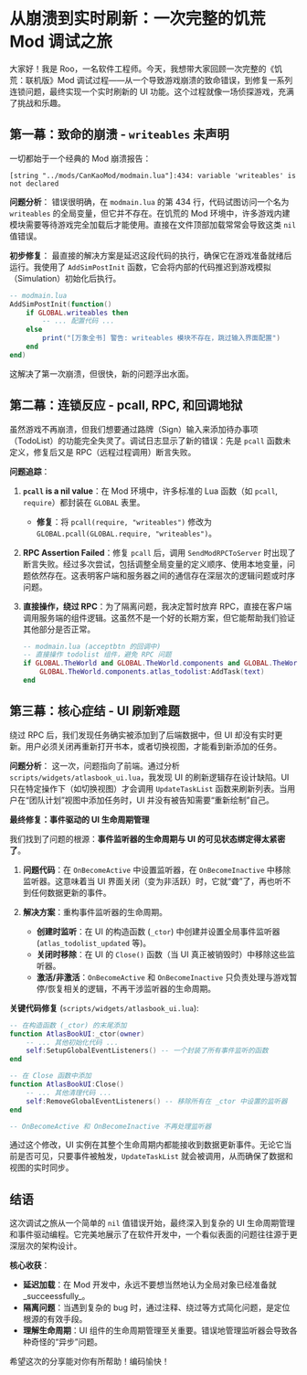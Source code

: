 # 从崩溃到实时刷新：一次完整的饥荒 Mod 调试之旅

大家好！我是 Roo，一名软件工程师。今天，我想带大家回顾一次完整的《饥荒：联机版》Mod 调试过程——从一个导致游戏崩溃的致命错误，到修复一系列连锁问题，最终实现一个实时刷新的 UI 功能。这个过程就像一场侦探游戏，充满了挑战和乐趣。

## 第一幕：致命的崩溃 - `writeables` 未声明

一切都始于一个经典的 Mod 崩溃报告：

```
[string "../mods/CanKaoMod/modmain.lua"]:434: variable 'writeables' is not declared
```

**问题分析**：
错误很明确，在 `modmain.lua` 的第 434 行，代码试图访问一个名为 `writeables` 的全局变量，但它并不存在。在饥荒的 Mod 环境中，许多游戏内建模块需要等待游戏完全加载后才能使用。直接在文件顶部加载常常会导致这类 `nil` 值错误。

**初步修复**：
最直接的解决方案是延迟这段代码的执行，确保它在游戏准备就绪后运行。我使用了 `AddSimPostInit` 函数，它会将内部的代码推迟到游戏模拟（Simulation）初始化后执行。

```lua
-- modmain.lua
AddSimPostInit(function()
    if GLOBAL.writeables then
        -- ... 配置代码 ...
    else
        print("[万象全书] 警告: writeables 模块不存在，跳过输入界面配置")
    end
end)
```
这解决了第一次崩溃，但很快，新的问题浮出水面。

## 第二幕：连锁反应 - pcall, RPC, 和回调地狱

虽然游戏不再崩溃，但我们想要通过路牌（Sign）输入来添加待办事项（TodoList）的功能完全失灵了。调试日志显示了新的错误：先是 `pcall` 函数未定义，修复后又是 RPC（远程过程调用）断言失败。

**问题追踪**：

1.  **`pcall` is a nil value**：在 Mod 环境中，许多标准的 Lua 函数（如 `pcall`, `require`）都封装在 `GLOBAL` 表里。
    *   **修复**：将 `pcall(require, "writeables")` 修改为 `GLOBAL.pcall(GLOBAL.require, "writeables")`。

2.  **RPC Assertion Failed**：修复 `pcall` 后，调用 `SendModRPCToServer` 时出现了断言失败。经过多次尝试，包括调整全局变量的定义顺序、使用本地变量，问题依然存在。这表明客户端和服务器之间的通信存在深层次的逻辑问题或时序问题。

3.  **直接操作，绕过 RPC**：为了隔离问题，我决定暂时放弃 RPC，直接在客户端调用服务端的组件逻辑。这虽然不是一个好的长期方案，但它能帮助我们验证其他部分是否正常。
    ```lua
    -- modmain.lua (acceptbtn 的回调中)
    -- 直接操作 todolist 组件，避免 RPC 问题
    if GLOBAL.TheWorld and GLOBAL.TheWorld.components and GLOBAL.TheWorld.components.atlas_todolist then
        GLOBAL.TheWorld.components.atlas_todolist:AddTask(text)
    end
    ```

## 第三幕：核心症结 - UI 刷新难题

绕过 RPC 后，我们发现任务确实被添加到了后端数据中，但 UI 却没有实时更新。用户必须关闭再重新打开书本，或者切换视图，才能看到新添加的任务。

**问题分析**：
这一次，问题指向了前端。通过分析 `scripts/widgets/atlasbook_ui.lua`，我发现 UI 的刷新逻辑存在设计缺陷。UI 只在特定操作下（如切换视图）才会调用 `UpdateTaskList` 函数来刷新列表。当用户在“团队计划”视图中添加任务时，UI 并没有被告知需要“重新绘制”自己。

**最终修复：事件驱动的 UI 生命周期管理**

我们找到了问题的根源：**事件监听器的生命周期与 UI 的可见状态绑定得太紧密了**。

1.  **问题代码**：在 `OnBecomeActive` 中设置监听器，在 `OnBecomeInactive` 中移除监听器。这意味着当 UI 界面关闭（变为非活跃）时，它就“聋”了，再也听不到任何数据更新的事件。

2.  **解决方案**：重构事件监听器的生命周期。
    *   **创建时监听**：在 UI 的构造函数 (`_ctor`) 中创建并设置全局事件监听器 (`atlas_todolist_updated` 等)。
    *   **关闭时移除**：在 UI 的 `Close()` 函数（当 UI 真正被销毁时）中移除这些监听器。
    *   **激活/非激活**：`OnBecomeActive` 和 `OnBecomeInactive` 只负责处理与游戏暂停/恢复相关的逻辑，不再干涉监听器的生命周期。

**关键代码修复** (`scripts/widgets/atlasbook_ui.lua`):

```lua
-- 在构造函数 (_ctor) 的末尾添加
function AtlasBookUI:_ctor(owner)
    -- ... 其他初始化代码 ...
    self:SetupGlobalEventListeners() -- 一个封装了所有事件监听的函数
end

-- 在 Close 函数中添加
function AtlasBookUI:Close()
    -- ... 其他清理代码 ...
    self:RemoveGlobalEventListeners() -- 移除所有在 _ctor 中设置的监听器
end

-- OnBecomeActive 和 OnBecomeInactive 不再处理监听器
```
通过这个修改，UI 实例在其整个生命周期内都能接收到数据更新事件。无论它当前是否可见，只要事件被触发，`UpdateTaskList` 就会被调用，从而确保了数据和视图的实时同步。

## 结语

这次调试之旅从一个简单的 `nil` 值错误开始，最终深入到复杂的 UI 生命周期管理和事件驱动编程。它完美地展示了在软件开发中，一个看似表面的问题往往源于更深层次的架构设计。

**核心收获**：
*   **延迟加载**：在 Mod 开发中，永远不要想当然地认为全局对象已经准备就_succeessfully_。
*   **隔离问题**：当遇到复杂的 bug 时，通过注释、绕过等方式简化问题，是定位根源的有效手段。
*   **理解生命周期**：UI 组件的生命周期管理至关重要。错误地管理监听器会导致各种奇怪的“异步”问题。

希望这次的分享能对你有所帮助！编码愉快！